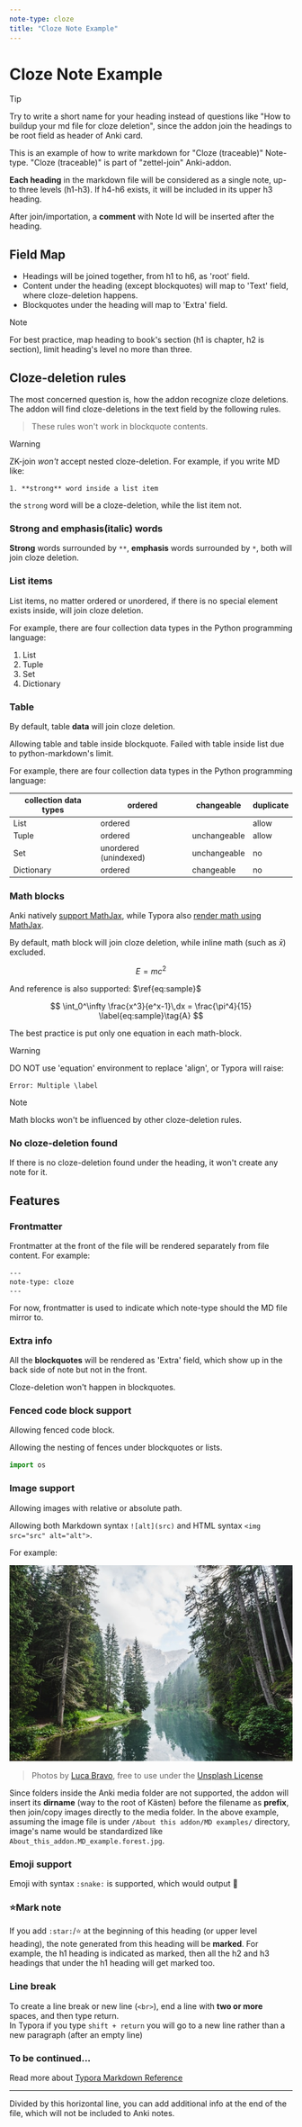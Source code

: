 ```yaml
---
note-type: cloze
title: "Cloze Note Example"
---
```


# Cloze Note Example

> [!TIP]
> 
> Try to write a short name for your heading instead of questions like "How to buildup your md file for cloze deletion", since the addon join the headings to be root field as header of Anki card.

This is an example of how to write markdown for "Cloze (traceable)" Note-type. "Cloze (traceable)" is part of "zettel-join" Anki-addon.

**Each heading** in the markdown file will be considered as a single note, up-to three levels (h1-h3). If h4-h6 exists, it will be included in its upper h3 heading.

After join/importation, a **comment** with Note Id will be inserted after the heading.

## Field Map

- Headings will be joined together, from h1 to h6, as 'root' field. 
- Content under the heading (except blockquotes) will map to 'Text' field, where cloze-deletion happens.
- Blockquotes under the heading will map to 'Extra' field.

> [!Note]
>
> For best practice, map heading to book's section (h1 is chapter, h2 is section), limit heading's level no more than three.

## Cloze-deletion rules

The most concerned question is, how the addon recognize cloze deletions. The addon will find cloze-deletions in the text field by the following rules.

> These rules won't work in blockquote contents.
> 

> [!WARNING] 
>
> ZK-join *won't* accept nested cloze-deletion. For example, if you write MD like:
> 
> ```
> 1. **strong** word inside a list item
> ```
> 
> the `strong` word will be a cloze-deletion, while the list item not.

### Strong and emphasis(italic) words

**Strong** words surrounded by `**`, **emphasis** words surrounded by `*`, both will join cloze deletion. 

### List items

List items, no matter ordered or unordered, if there is no special element exists inside, will join cloze deletion. 

For example, there are four collection data types in the Python programming language:

1. List
2. Tuple
3. Set
4. Dictionary

### Table

By default, table **data** will join cloze deletion.

Allowing table and table inside blockquote. Failed with table inside list due to python-markdown's limit.

For example, there are four collection data types in the Python programming language:

| collection data types | ordered               | changeable   | duplicate |
| --------------------- | --------------------- | ------------ | --------- |
| List                  | ordered               |              | allow     |
| Tuple                 | ordered               | unchangeable | allow     |
| Set                   | unordered (unindexed) | unchangeable | no        |
| Dictionary            | ordered               | changeable   | no        |

### Math blocks

Anki natively [support MathJax](https://docs.ankiweb.net/math.html), while Typora also [render math using MathJax](https://support.typora.io/Math/#cross-reference). 

By default, math block will join cloze deletion, while inline math (such as $\bar x$) excluded. 

$$
E = mc^2
$$

And reference is also supported: $\ref{eq:sample}$

$$
\int_0^\infty \frac{x^3}{e^x-1}\,dx = \frac{\pi^4}{15}
\label{eq:sample}\tag{A}
$$

The best practice is put only one equation in each math-block. 

> [!WARNING]
>
> DO NOT use 'equation' environment to replace 'align', or Typora will raise:
>
> ```
> Error: Multiple \label
> ```

> [!Note]
>
> Math blocks won't be influenced by other cloze-deletion rules.

### No cloze-deletion found

If there is no cloze-deletion found under the heading, it won't create any note for it.



## Features

### Frontmatter

Frontmatter at the front of the file will be rendered separately from file content. For example:

```
---
note-type: cloze
---
```

For now, frontmatter is used to indicate which note-type should the MD file mirror to.

### Extra info

All the **blockquotes** will be rendered as 'Extra' field, which show up in the back side of note but not in the front.

Cloze-deletion won't happen in blockquotes.

### Fenced code block support

Allowing fenced code block.

Allowing the nesting of fences under blockquotes or lists.

```python
import os
```

### Image support

Allowing images with relative or absolute path.

Allowing both Markdown syntax `![alt](src)` and HTML syntax `<img src="src" alt="alt">`.

For example:

![forest](.assets/forest.jpg)

> Photos by [Luca Bravo](https://unsplash.com/@lucabravo), free to use under the [Unsplash License](https://unsplash.com/license)

Since folders inside the Anki media folder are not supported, the addon will insert its **dirname** (way to the root of Kästen) before the filename as **prefix**, then join/copy images directly to the media folder. In the above example, assuming the image file is under `/About this addon/MD examples/` directory, image's name would be standardized like `About_this_addon.MD_example.forest.jpg`.

### Emoji support

Emoji with syntax `:snake:` is supported, which would output :snake:

### :star:Mark note

If you add ​`:star:`​/⭐ at the beginning of this heading (or upper level heading), the note generated from this heading will be **marked**. For example, the h1 heading is indicated as marked, then all the h2 and h3 headings that under the h1 heading will get marked too.

### Line break

To create a line break or new line (`<br>`), end a line with **two or more** spaces, and then type return.   
In Typora if you type `shift + return` you will go to a new line rather than a new paragraph (after an empty line)

### To be continued...

Read more about [Typora Markdown Reference](https://support.typora.io/Markdown-Reference/)

---

Divided by this horizontal line, you can add additional info at the end of the file,  which will not be included to Anki notes.
